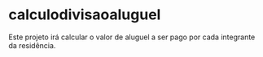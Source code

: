 # calculodivisaoaluguel

Este projeto irá calcular o valor de aluguel a ser pago por cada integrante da residência.


